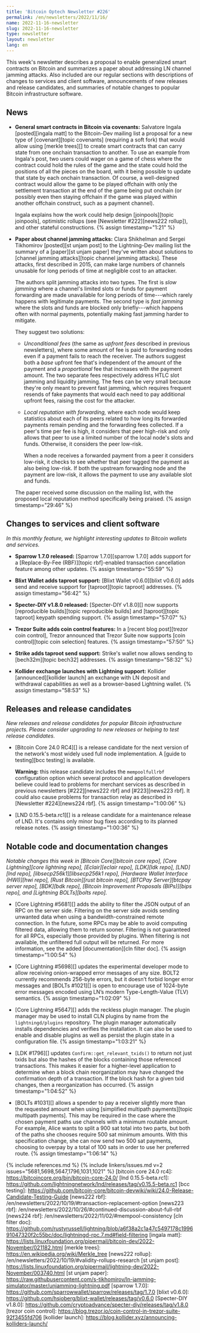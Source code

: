```yaml
---
title: 'Bitcoin Optech Newsletter #226'
permalink: /en/newsletters/2022/11/16/
name: 2022-11-16-newsletter
slug: 2022-11-16-newsletter
type: newsletter
layout: newsletter
lang: en
---
```

This week's newsletter describes a proposal to enable generalized smart
contracts on Bitcoin and summarizes a paper about addressing LN channel
jamming attacks.  Also included are our regular sections with
descriptions of changes to services and client software, announcements
of new releases and release candidates, and summaries of notable changes
to popular Bitcoin infrastructure software.

## News

- **General smart contracts in Bitcoin via covenants:** Salvatore Ingala
  [posted][ingala matt] to the Bitcoin-Dev mailing list a proposal for a
  new type of [covenant][topic covenants] (requiring a soft fork) that
  would allow using [merkle trees][] to create smart contracts that can
  carry state from one onchain transaction to another.  To use an
  example from Ingala's post, two users could wager on a game of chess
  where the contract could hold the rules of the game and the state
  could hold the positions of all the pieces on the board, with it being
  possible to update that state by each onchain transaction.  Of course,
  a well-designed contract would allow the game to be played offchain
  with only the settlement transaction at the end of the game being put
  onchain (or possibly even then staying offchain if the game was played
  within another offchain construct, such as a payment channel).

  Ingala explains how the work could help design [joinpools][topic
  joinpools], optimistic rollups (see [Newsletter #222][news222
  rollup]), and other stateful constructions. {% assign timestamp="1:21" %}

- **Paper about channel jamming attacks:** Clara Shikhelman and Sergei
  Tikhomirov [posted][st unjam post] to the Lightning-Dev mailing list
  the summary of a [paper][st unjam paper] they've written about
  solutions to [channel jamming attacks][topic channel jamming attacks].
  These attacks, first described in 2015, can make large numbers of
  channels unusable for long periods of time at negligible cost to an
  attacker.

  The authors split jamming attacks into two types. The first is *slow
  jamming* where a channel's limited slots or funds for payment
  forwarding are made unavailable for long periods of time---which
  rarely happens with legitimate payments.  The second type is *fast
  jamming* where the slots and funds are blocked only briefly---which
  happens often with normal payments, potentially making fast jamming
  harder to mitigate.

  They suggest two solutions:

  - *Unconditional fees* (the same as *upfront fees* described in
    previous newsletters), where some amount of fee is paid to
    forwarding nodes even if a payment fails to reach the receiver.
    The authors suggest both a *base* upfront fee that's independent
    of the amount of the payment and a *proportional* fee that
    increases with the payment amount.  The two separate fees
    respectively address HTLC slot jamming and liquidity jamming.  The
    fees can be very small because they're only meant to prevent fast
    jamming, which requires frequent resends of fake payments that
    would each need to pay additional upfront fees, raising the cost
    for the attacker.

  - *Local reputation with forwarding,* where each node would keep
    statistics about each of its peers related to how long its
    forwarded payments remain pending and the forwarding fees
    collected.  If a peer's time per fee is high, it considers that
    peer high-risk and only allows that peer to use a limited number
    of the local node's slots and funds.  Otherwise, it considers the
    peer low-risk.

    When a node receives a forwarded payment from a peer it considers
    low-risk, it checks to see whether that peer tagged the
    payment as also being low-risk.  If both the upstream forwarding
    node and the payment are low-risk, it allows the payment to use
    any available slot and funds.

  The paper received some discussion on the mailing list, with the
  proposed local reputation method specifically being praised. {% assign timestamp="29:46" %}

## Changes to services and client software

*In this monthly feature, we highlight interesting updates to Bitcoin
wallets and services.*

- **Sparrow 1.7.0 released:**
  [Sparrow 1.7.0][sparrow 1.7.0] adds support for a [Replace-By-Fee (RBF)][topic rbf]-enabled
  transaction cancellation feature among other updates. {% assign timestamp="55:59" %}

- **Blixt Wallet adds taproot support:**
  [Blixt Wallet v0.6.0][blixt v0.6.0] adds send and receive support for [taproot][topic taproot] addresses. {% assign timestamp="56:42" %}

- **Specter-DIY v1.8.0 released:**
  [Specter-DIY v1.8.0][] now supports [reproducible builds][topic reproducible
  builds] and [taproot][topic taproot] keypath spending support. {% assign timestamp="57:07" %}

- **Trezor Suite adds coin control features:**
  In a [recent blog post][trezor coin control], Trezor announced that Trezor
  Suite now supports [coin control][topic coin selection] features. {% assign timestamp="57:50" %}

- **Strike adds taproot send support:**
  Strike's wallet now allows sending to [bech32m][topic bech32] addresses. {% assign timestamp="58:32" %}

- **Kollider exchange launches with Lightning support:**
  Kollider [announced][kollider launch] an exchange with LN deposit and
  withdrawal capabilities as well as a browser-based Lightning wallet. {% assign timestamp="58:53" %}

## Releases and release candidates

*New releases and release candidates for popular Bitcoin infrastructure
projects.  Please consider upgrading to new releases or helping to test
release candidates.*

- [Bitcoin Core 24.0 RC4][] is a release candidate for the
  next version of the network's most widely used full node
  implementation.  A [guide to testing][bcc testing] is available.

  **Warning:** this release candidate includes the `mempoolfullrbf`
  configuration option which several protocol and application developers
  believe could lead to problems for merchant services as described in
  previous newsletters [#222][news222 rbf] and [#223][news223 rbf].  It
  could also cause problems for transaction relay as described in
  [Newsletter #224][news224 rbf]. {% assign timestamp="1:00:06" %}

- [LND 0.15.5-beta.rc1][] is a release candidate for a maintenance
  release of LND.  It's contains only minor bug fixes according to its
  planned release notes. {% assign timestamp="1:00:36" %}

## Notable code and documentation changes

*Notable changes this week in [Bitcoin Core][bitcoin core repo], [Core
Lightning][core lightning repo], [Eclair][eclair repo], [LDK][ldk repo],
[LND][lnd repo], [libsecp256k1][libsecp256k1 repo], [Hardware Wallet
Interface (HWI)][hwi repo], [Rust Bitcoin][rust bitcoin repo], [BTCPay
Server][btcpay server repo], [BDK][bdk repo], [Bitcoin Improvement
Proposals (BIPs)][bips repo], and [Lightning BOLTs][bolts repo].*

- [Core Lightning #5681][] adds the ability to filter the JSON output of
  an RPC on the server side.  Filtering on the server side avoids
  sending unwanted data when using a bandwidth-constrained remote
  connection.  In the future, some RPCs may be able to avoid computing
  filtered data, allowing them to return sooner.  Filtering is not
  guaranteed for all RPCs, especially those provided by plugins.  When
  filtering is not available, the unfiltered full output will be
  returned.  For more information, see the added [documentation][cln
  filter doc]. {% assign timestamp="1:00:54" %}

- [Core Lightning #5698][] updates the experimental developer mode to
  allow receiving onion-wrapped error messages of any size. BOLT2
  currently recommends 256-byte errors, but it doesn’t forbid longer error
  messages and [BOLTs #1021][] is open to encourage use of 1024-byte
  error messages encoded using LN’s modern Type-Length-Value (TLV)
  semantics. {% assign timestamp="1:02:09" %}

- [Core Lightning #5647][] adds the reckless plugin manager. The plugin manager
  may be used to install CLN plugins by name from the `lightningd/plugins`
  repository. The plugin manager automatically installs dependencies and verifies the
  installation. It can also be used to enable and disable plugins as well as
  persist the plugin state in a configuration file. {% assign timestamp="1:03:21" %}

- [LDK #1796][] updates `Confirm::get_relevant_txids()` to return not
  just txids but also the hashes of the blocks containing those
  referenced transactions.  This makes it easier for a higher-level
  application to determine when a block chain reorganization may have
  changed the confirmation depth of a transaction.  If the block hash
  for a given txid changes, then a reorganization has occurred. {% assign timestamp="1:04:52" %}

- [BOLTs #1031][] allows a spender to pay a receiver slightly more than
  the requested amount when using [simplified multipath payments][topic
  multipath payments].  This may be required in the case where the
  chosen payment paths use channels with a minimum routable amount.  For
  example, Alice wants to split a 900 sat total into two parts, but both
  of the paths she chooses require 500 sat minimum amounts.  With this
  specification change, she can now send two 500 sat payments, choosing
  to overpay by a total of 100 sats in order to use her preferred route. {% assign timestamp="1:06:14" %}

{% include references.md %}
{% include linkers/issues.md v=2 issues="5681,5698,5647,1796,1031,1021" %}
[bitcoin core 24.0 rc4]: https://bitcoincore.org/bin/bitcoin-core-24.0/
[lnd 0.15.5-beta.rc1]: https://github.com/lightningnetwork/lnd/releases/tag/v0.15.5-beta.rc1
[bcc testing]: https://github.com/bitcoin-core/bitcoin-devwiki/wiki/24.0-Release-Candidate-Testing-Guide
[news222 rbf]: /en/newsletters/2022/10/19/#transaction-replacement-option
[news223 rbf]: /en/newsletters/2022/10/26/#continued-discussion-about-full-rbf
[news224 rbf]: /en/newsletters/2022/11/02/#mempool-consistency
[cln filter doc]: https://github.com/rustyrussell/lightning/blob/a6f38a2c1a47c5497178c199691047320f2c55bc/doc/lightningd-rpc.7.md#field-filtering
[ingala matt]: https://lists.linuxfoundation.org/pipermail/bitcoin-dev/2022-November/021182.html
[merkle trees]: https://en.wikipedia.org/wiki/Merkle_tree
[news222 rollup]: /en/newsletters/2022/10/19/#validity-rollups-research
[st unjam post]: https://lists.linuxfoundation.org/pipermail/lightning-dev/2022-November/003740.html
[st unjam paper]: https://raw.githubusercontent.com/s-tikhomirov/ln-jamming-simulator/master/unjamming-lightning.pdf
[sparrow 1.7.0]: https://github.com/sparrowwallet/sparrow/releases/tag/1.7.0
[blixt v0.6.0]: https://github.com/hsjoberg/blixt-wallet/releases/tag/v0.6.0
[Specter-DIY v1.8.0]: https://github.com/cryptoadvance/specter-diy/releases/tag/v1.8.0
[trezor coin control]: https://blog.trezor.io/coin-control-in-trezor-suite-92f3455fd706
[kollider launch]: https://blog.kollider.xyz/announcing-kolliders-launch/
